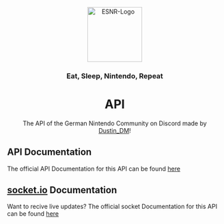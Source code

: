 
<div align="center">
  <img src="https://eat-sleep-nintendo-repeat.eu/static/media/logo.6ea15ec5.png" alt="ESNR-Logo" height="128">
  <br>
  <h3>Eat, Sleep, Nintendo, Repeat</h3>
  <h1>API</h1>
  <p>
    The API of the German Nintendo Community on Discord made by <a href="https://github.com/DustinDEV2more">Dustin_DM</a>!
  </p>
</div>

## API Documentation
The official API Documentation for this API can be found [here](https://github.com/Eat-Sleep-Nintendo-Repeat/API/blob/main/API%20Documentation.md)

## [socket.io]() Documentation
Want to recive live updates? The official socket Documentation for this API can be found [here](https://github.com/Eat-Sleep-Nintendo-Repeat/API/blob/main/Socket%20Documentation.md)
